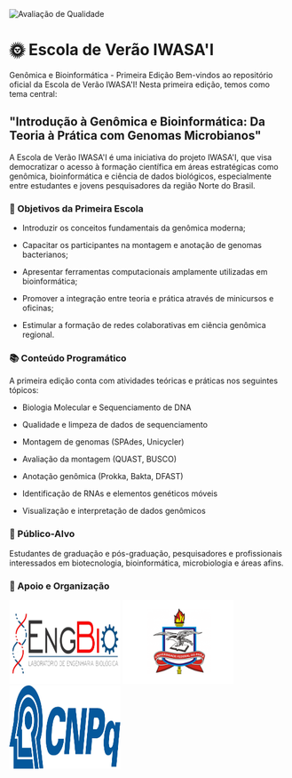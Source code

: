 <img src="[montagemEanotacao/imgs/dna.jpeg)" alt="Avaliação de Qualidade" width="800" height="600" />

# 🌞 Escola de Verão IWASA'I
Genômica e Bioinformática - Primeira Edição
Bem-vindos ao repositório oficial da Escola de Verão IWASA'I!
Nesta primeira edição, temos como tema central:

## "Introdução à Genômica e Bioinformática: Da Teoria à Prática com Genomas Microbianos"

A Escola de Verão IWASA'I é uma iniciativa do projeto IWASA'I, que visa democratizar o acesso à formação científica em áreas estratégicas como genômica, bioinformática e ciência de dados biológicos, especialmente entre estudantes e jovens pesquisadores da região Norte do Brasil.

### 🎯 Objetivos da Primeira Escola
- Introduzir os conceitos fundamentais da genômica moderna;

- Capacitar os participantes na montagem e anotação de genomas bacterianos;

- Apresentar ferramentas computacionais amplamente utilizadas em bioinformática;

- Promover a integração entre teoria e prática através de minicursos e oficinas;

- Estimular a formação de redes colaborativas em ciência genômica regional.

### 📚 Conteúdo Programático
A primeira edição conta com atividades teóricas e práticas nos seguintes tópicos:

- Biologia Molecular e Sequenciamento de DNA

- Qualidade e limpeza de dados de sequenciamento

- Montagem de genomas (SPAdes, Unicycler)

- Avaliação da montagem (QUAST, BUSCO)

- Anotação genômica (Prokka, Bakta, DFAST)

- Identificação de RNAs e elementos genéticos móveis

- Visualização e interpretação de dados genômicos

### 🔬 Público-Alvo
Estudantes de graduação e pós-graduação, pesquisadores e profissionais interessados em biotecnologia, bioinformática, microbiologia e áreas afins.

### 🤝 Apoio e Organização

<img src="montagemEanotacao/imgs/EngBio%20logo.png" alt="Laboratório de Engenharia Biológica" width="200" height="150" /> <img src="montagemEanotacao/imgs/ufpa.png" alt="UFPA" width="200" height="150" /> <img src="montagemEanotacao/imgs/CNPq.jpg" alt="CNPq" width="200" height="150" /> 
